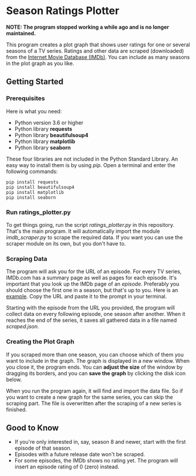 # Season Ratings Plotter
**NOTE: The program stopped working a while ago and is no longer maintained.**

This program creates a plot graph that shows user ratings for one or several
seasons of a TV series. Ratings and other data are scraped (downloaded) from the
[Internet Movie Database (IMDb)](https://www.imdb.com). You can include as many
seasons in the plot graph as you like.

## Getting Started
### Prerequisites
Here is what you need:
- Python version 3.6 or higher
- Python library **requests**
- Python library **beautifulsoup4**
- Python library **matplotlib**
- Python library **seaborn**

These four libraries are not included in the Python Standard Library. An easy
way to install them is by using *pip*. Open a terminal and enter the following
commands:
```
pip install requests
pip install beautifulsoup4
pip install matplotlib
pip install seaborn
```
### Run ratings_plotter.py
To get things going, run the script *ratings_plotter.py* in this repository.
That's the main program. It will automatically import the module
*imdb_scraper.py* to scrape the required data. If you want you can use the
scraper module on its own, but you don't have to.

### Scraping Data
The program will ask you for the URL of an episode. For every TV series,
IMDb.com has a summary page as well as pages for each episode. It's
important that you look up the IMDb page of an *episode*. Preferably you should
choose the first one in a season, but that's up to you. Here is an
[example](https://www.imdb.com/title/tt4593118/?ref_=ttep_ep1). Copy the URL and
paste it to the prompt in your terminal.

Starting with the episode from the URL you provided, the program will collect
data on every following episode, one season after another. When it reaches the
end of the series, it saves all gathered data in a file named *scraped.json*.

### Creating the Plot Graph
If you scraped more than one season, you can choose which of them you want
to include in the graph. The graph is displayed in a new window. When you close
it, the program ends. You can **adjust the size** of the window by dragging its
borders, and you can **save the graph** by clicking the disk icon below.

When you run the program again, it will find and import the data file. So if
you want to create a new graph for the same series, you can skip the scraping
part. The file is overwritten after the scraping of a new series is finished.

## Good to Know
- If you're only interested in, say, season 8 and newer, start with the first
episode of that season.
- Episodes with a future release date won't be scraped.
- For some episodes, the IMDb shows no rating yet. The program will insert an
episode rating of 0 (zero) instead.
